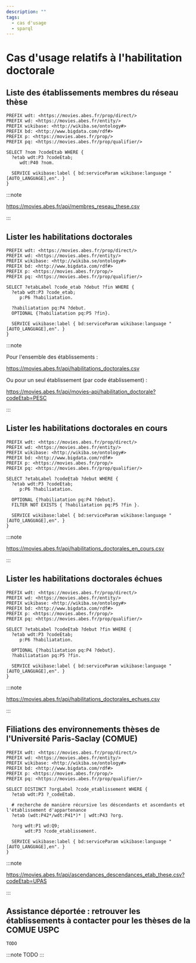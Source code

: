 ```yaml
---
description: ""
tags:
  - cas d'usage
  - sparql
---
```


# Cas d'usage relatifs à l'habilitation doctorale

## Liste des établissements membres du réseau thèse

```sparql
PREFIX wdt: <https://movies.abes.fr/prop/direct/>
PREFIX wd: <https://movies.abes.fr/entity/>
PREFIX wikibase: <http://wikiba.se/ontology#>
PREFIX bd: <http://www.bigdata.com/rdf#>
PREFIX p: <https://movies.abes.fr/prop/>
PREFIX pq: <https://movies.abes.fr/prop/qualifier/>

SELECT ?nom ?codeEtab WHERE {
  ?etab wdt:P3 ?codeEtab;
     wdt:P40 ?nom.
    
  SERVICE wikibase:label { bd:serviceParam wikibase:language "[AUTO_LANGUAGE],en". }
}
```
:::note

https://movies.abes.fr/api/membres_reseau_these.csv

:::

## Lister les habilitations doctorales

```sparql
PREFIX wdt: <https://movies.abes.fr/prop/direct/>
PREFIX wd: <https://movies.abes.fr/entity/>
PREFIX wikibase: <http://wikiba.se/ontology#>
PREFIX bd: <http://www.bigdata.com/rdf#>
PREFIX p: <https://movies.abes.fr/prop/>
PREFIX pq: <https://movies.abes.fr/prop/qualifier/>

SELECT ?etabLabel ?code_etab ?debut ?fin WHERE {
  ?etab wdt:P3 ?code_etab;
     p:P6 ?habiliatation.
  
  ?habiliatation pq:P4 ?debut.
  OPTIONAL {?habiliatation pq:P5 ?fin}.
  
  SERVICE wikibase:label { bd:serviceParam wikibase:language "[AUTO_LANGUAGE],en". }
}
```

:::note

Pour l'ensemble des établissements :

https://movies.abes.fr/api/habilitations_doctorales.csv

Ou pour un seul établissement (par code établissement) :

https://movies.abes.fr/api/movies-api/habilitation_doctorale?codeEtab=PESC

:::

## Lister les habilitations doctorales en cours

```sparql
PREFIX wdt: <https://movies.abes.fr/prop/direct/>
PREFIX wd: <https://movies.abes.fr/entity/>
PREFIX wikibase: <http://wikiba.se/ontology#>
PREFIX bd: <http://www.bigdata.com/rdf#>
PREFIX p: <https://movies.abes.fr/prop/>
PREFIX pq: <https://movies.abes.fr/prop/qualifier/>

SELECT ?etabLabel ?codeEtab ?debut WHERE {
  ?etab wdt:P3 ?codeEtab;
     p:P6 ?habiliatation.
  
  OPTIONAL {?habiliatation pq:P4 ?debut}.
  FILTER NOT EXISTS { ?habiliatation pq:P5 ?fin }.
  
  SERVICE wikibase:label { bd:serviceParam wikibase:language "[AUTO_LANGUAGE],en". }
}
```
:::note

https://movies.abes.fr/api/habilitations_doctorales_en_cours.csv

:::

## Lister les habilitations doctorales échues

```sparql
PREFIX wdt: <https://movies.abes.fr/prop/direct/>
PREFIX wd: <https://movies.abes.fr/entity/>
PREFIX wikibase: <http://wikiba.se/ontology#>
PREFIX bd: <http://www.bigdata.com/rdf#>
PREFIX p: <https://movies.abes.fr/prop/>
PREFIX pq: <https://movies.abes.fr/prop/qualifier/>

SELECT ?etabLabel ?codeEtab ?debut ?fin WHERE {
  ?etab wdt:P3 ?codeEtab;
     p:P6 ?habiliatation.
  
  OPTIONAL {?habiliatation pq:P4 ?debut}.
  ?habiliatation pq:P5 ?fin.
  
  SERVICE wikibase:label { bd:serviceParam wikibase:language "[AUTO_LANGUAGE],en". }
}
```
:::note

https://movies.abes.fr/api/habilitations_doctorales_echues.csv

:::

## Filiations des environnements thèses de l'Université Paris-Saclay (COMUE)

```sparql
PREFIX wdt: <https://movies.abes.fr/prop/direct/>
PREFIX wd: <https://movies.abes.fr/entity/>
PREFIX wikibase: <http://wikiba.se/ontology#>
PREFIX bd: <http://www.bigdata.com/rdf#>
PREFIX p: <https://movies.abes.fr/prop/>
PREFIX pq: <https://movies.abes.fr/prop/qualifier/>

SELECT DISTINCT ?orgLabel ?code_etablissement WHERE {
  ?etab wdt:P3 ?_codeEtab.

  # recherche de manière récursive les déscendants et ascendants et l'établissement d'appartenance
  ?etab (wdt:P42*/wdt:P41*)* | wdt:P43 ?org.
  
  ?org wdt:P1 wd:Q9;
       wdt:P3 ?code_etablissement.
  
  SERVICE wikibase:label { bd:serviceParam wikibase:language "[AUTO_LANGUAGE],en". }
}
```
:::note

https://movies.abes.fr/api/ascendances_descendances_etab_these.csv?codeEtab=UPAS

:::


## Assistance déportée : retrouver les établissements à contacter pour les thèses de la COMUE USPC

```sparql
TODO
```

:::note
TODO
:::
